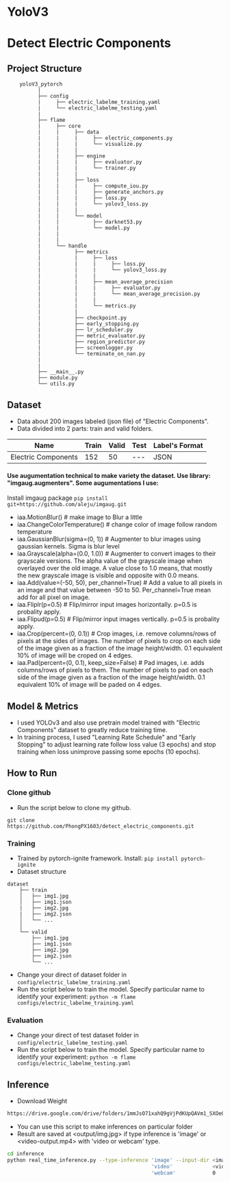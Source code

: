 # YoloV3

# Detect Electric Components

## Project Structure
```
    yoloV3_pytorch
          |
          ├── config
          |	    ├── electric_labelme_training.yaml      
          |	    └── electric_labelme_testing.yaml
          |
          ├── flame
          |	    ├── core 
          |     |     ├── data 
          |     |     |     ├── electric_components.py
          |     |     |     └── visualize.py
          |     |     |
          |     |     ├── engine
          |     |     |     ├── evaluator.py
          |     |     |     └── trainer.py
          |     |     |
          |     |     ├── loss
          |     |     |     ├── compute_iou.py
          |     |     |     ├── generate_anchors.py
          |     |     |     ├── loss.py
          |     |     |     └── yolov3_loss.py
          |     |     |
          |     |     └── model
          |     |           ├── darknet53.py
          |     |           └── model.py
          |     |     
          |     |     
          |	    └── handle               
          |           ├── metrics
          |           |     ├── loss
          |           |     |     ├── loss.py
          |           |     |     └── yolov3_loss.py
          |           |     |
          |           |     ├── mean_average_precision
          |           |     |     ├── evaluator.py
          |           |     |     └── mean_average_precision.py
          |           |     |
          |           |     └── metrics.py
          |           |
          |           ├── checkpoint.py
          |           ├── early_stopping.py
          |           ├── lr_scheduler.py
          |           ├── metric_evaluator.py
          |           ├── region_predictor.py
          |           ├── screenlogger.py
          |           └── terminate_on_nan.py
          |   
          |
          ├── __main__.py
          ├── module.py
          └── utils.py
```
## Dataset
* Data about 200 images labeled (json file) of "Electric Components".
* Data divided into 2 parts: train and valid folders.

| Name  | Train | Valid | Test | Label's Format |
| ---   | ---         |     ---      |  --- |   --- |
| Electric Components | 152 |  50    |  ---   | JSON    |

#### Use augumentation technical to make variety the dataset. Use library: "imgaug.augmenters". Some augumentations I use:
Install imgaug package ```pip install git+https://github.com/aleju/imgaug.git```
- iaa.MotionBlur()      # make image to Blur a little
- iaa.ChangeColorTemperature()      # change color of image follow random temperature 
- iaa.GaussianBlur(sigma=(0, 1))        # Augmenter to blur images using gaussian kernels. Sigma ís blur level
- iaa.Grayscale(alpha=(0.0, 1.0))       # Augmenter to convert images to their grayscale versions. The alpha value of the grayscale image when overlayed over the                                           old image. A value close to 1.0 means, that mostly the new grayscale image is visible and opposite with 0.0 means.
- iaa.Add(value=(-50, 50), per_channel=True)        # Add a value to all pixels in an image and that value between -50 to 50. Per_channel=True mean add for all                                                         pixel on image. 
- iaa.Fliplr(p=0.5)     # Flip/mirror input images horizontally. p=0.5 is probality apply.
- iaa.Flipud(p=0.5)     # Flip/mirror input images vertically. p=0.5 is probality apply.
- iaa.Crop(percent=(0, 0.1))        # Crop images, i.e. remove columns/rows of pixels at the sides of images. The number of pixels to crop on each side of the                                           image given as a fraction of the image height/width. 0.1 equivalent 10% of image will be croped on 4 edges.
- iaa.Pad(percent=(0, 0.1), keep_size=False)        # Pad images, i.e. adds columns/rows of pixels to them. The number of pixels to pad on each side of the image                                                       given as a fraction of the image height/width. 0.1 equivalent 10% of image will be paded on 4 edges.

## Model & Metrics
- I used YOLOv3 and also use pretrain model trained with "Electric Components" dataset to greatly reduce training time.
- In training process, I used "Learning Rate Schedule" and "Early Stopping" to adjust learning rate follow loss value (3 epochs) and stop training when loss unimprove passing some epochs (10 epochs).

## How to Run
### Clone github
* Run the script below to clone my github.
```
git clone https://github.com/PhongPX1603/detect_electric_components.git
```

### Training
* Trained by pytorch-ignite framework. Install: ```pip install pytorch-ignite```
* Dataset structure
```
dataset
    ├── train
    │   ├── img1.jpg
    │   ├── img1.json
    |   ├── img2.jpg
    |   ├── img2.json
    │   └── ...
    │   
    └── valid
        ├── img1.jpg
        ├── img1.json
        ├── img2.jpg
        ├── img2.json
        └── ...
```
* Change your direct of dataset folder in ```config/electric_labelme_training.yaml```
* Run the script below to train the model. Specify particular name to identify your experiment:
```python -m flame configs/electric_labelme_training.yaml```

### Evaluation
* Change your direct of test dataset folder in ```config/electric_labelme_testing.yaml```
* Run the script below to train the model. Specify particular name to identify your experiment:
```python -m flame configs/electric_labelme_testing.yaml```

## Inference
* Download Weight
```bash
https://drive.google.com/drive/folders/1mmJsO71xahQ9gVjPdKUpQAVm1_SXOeQp?usp=sharing
```
* You can use this script to make inferences on particular folder
* Result are saved at <output/img.jpg> if type inference is 'image' or <video-output.mp4> with 'video or webcam' type.
```bash
cd inference
python real_time_inference.py --type-inference 'image' --input-dir <image dir> --video-output <video_output.mp4>
                                               'video'             <video dir>
                                               'webcam'            0
```
